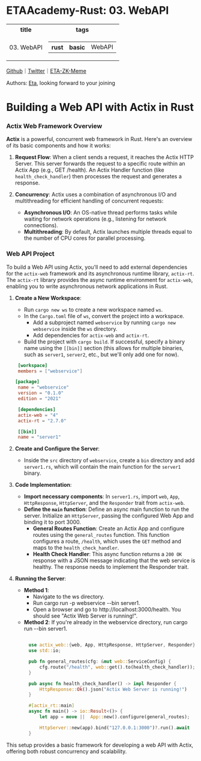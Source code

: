 # ETAAcademy-Rust: 03. WebAPI

<table>
  <tr>
    <th>title</th>
    <th>tags</th>
  </tr>
  <tr>
    <td>03. WebAPI</td>
    <td>
      <table>
        <tr>
          <th>rust</th>
          <th>basic</th>
          <td>WebAPI</td>
        </tr>
      </table>
    </td>
  </tr>
</table>

[Github](https:github.com/ETAAcademy)｜[Twitter](https:twitter.com/ETAAcademy)｜[ETA-ZK-Meme](https:github.com/ETAAcademy/ETAAcademy-ZK-Meme)

Authors: [Eta](https:twitter.com/pwhattie), looking forward to your joining

# Building a Web API with Actix in Rust

### Actix Web Framework Overview

**Actix** is a powerful, concurrent web framework in Rust. Here's an overview of its basic components and how it works:

1. **Request Flow**: When a client sends a request, it reaches the Actix HTTP Server. This server forwards the request to a specific route within an Actix App (e.g., GET /health). An Actix Handler function (like `health_check_handler`) then processes the request and generates a response.

2. **Concurrency**: Actix uses a combination of asynchronous I/O and multithreading for efficient handling of concurrent requests:
   - **Asynchronous I/O**: An OS-native thread performs tasks while waiting for network operations (e.g., listening for network connections).
   - **Multithreading**: By default, Actix launches multiple threads equal to the number of CPU cores for parallel processing.

### Web API Project

To build a Web API using Actix, you'll need to add external dependencies for the `actix-web` framework and its asynchronous runtime library, `actix-rt`. The `actix-rt` library provides the async runtime environment for `actix-web`, enabling you to write asynchronous network applications in Rust.

1. **Create a New Workspace**:

   - Run `cargo new ws` to create a new workspace named `ws`.
   - In the `Cargo.toml` file of `ws`, convert the project into a workspace.
     - Add a subproject named `webservice` by running `cargo new webservice` inside the `ws` directory.
     - Add dependencies for `actix-web` and `actix-rt`.
   - Build the project with `cargo build`. If successful, specify a binary name using the `[[bin]]` section (this allows for multiple binaries, such as `server1`, `server2`, etc., but we'll only add one for now).

   ```toml
    [workspace]
    members = ["webservice"]
   ```

   ```toml
   [package]
    name = "webservice"
    version = "0.1.0"
    edition = "2021"

    [dependencies]
    actix-web = "4"
    actix-rt = "2.7.0"

    [[bin]]
    name = "server1"
   ```

2. **Create and Configure the Server**:

   - Inside the `src` directory of `webservice`, create a `bin` directory and add `server1.rs`, which will contain the main function for the `server1` binary.

3. **Code Implementation**:

   - **Import necessary components**: In `server1.rs`, import `web`, `App`, `HttpResponse`, `HttpServer`, and the `Responder` trait from `actix-web`.
   - **Define the `main` function**: Define an async main function to run the server. Initialize an `HttpServer`, passing the configured Web App and binding it to port 3000.
     - **General Routes Function**: Create an Actix App and configure routes using the `general_routes` function. This function configures a route, `/health`, which uses the `GET` method and maps to the `health_check_handler`.
     - **Health Check Handler**: This async function returns a `200 OK` response with a JSON message indicating that the web service is healthy. The response needs to implement the Responder trait.

4. **Running the Server**:

   - **Method 1**:
     - Navigate to the ws directory.
     - Run cargo run -p webservice --bin server1.
     - Open a browser and go to http://localhost:3000/health. You should see "Actix Web Server is running!".
   - **Method 2**: If you're already in the webservice directory, run cargo run --bin server1.

   ```rust

        use actix_web::{web, App, HttpResponse, HttpServer, Responder};
        use std::io;

        pub fn general_routes(cfg: &mut web::ServiceConfig) {
            cfg.route("/health", web::get().to(health_check_handler));
        }

        pub async fn health_check_handler() -> impl Responder {
            HttpResponse::Ok().json("Actix Web Server is running!")
        }

        #[actix_rt::main]
        async fn main() -> io::Result<()> {
            let app = move ||  App::new().configure(general_routes);

            HttpServer::new(app).bind("127.0.0.1:3000")?.run().await
        }

   ```

This setup provides a basic framework for developing a web API with Actix, offering both robust concurrency and scalability.
